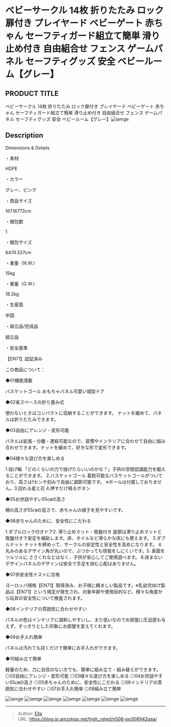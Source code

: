 # ベビーサークル 14枚 折りたたみ ロック扉付き プレイヤード  ベビーゲート 赤ちゃん セーフティガード組立て簡単 滑り止め付き 自由組合せ フェンス ゲームパネル セーフティグッズ 安全 ベビールーム【グレー】


## PRODUCT TITLE 

ベビーサークル 14枚 折りたたみ ロック扉付き プレイヤード  ベビーゲート 赤ちゃん セーフティガード組立て簡単 滑り止め付き 自由組合せ フェンス ゲームパネル セーフティグッズ 安全 ベビールーム【グレー】![iamge](https://b2bfiles1.gigab2b.cn/image/wkseller/304/20230904_678af4c95b2e6f8556ad9edbf266c527.jpg)

## Description

Dimensions &amp; Details





・素材

HDPE



・カラー

グレー、ピンク



・商品サイズ

167*167*73cm



・梱包数

1



・梱包サイズ

84*74.5*27cm



・重量（N.W.）

15kg



・重量（G.W.）

18.2kg



・生産国

中国



・組立品/完成品

組立品



・安全基準

【EN71】認証済み






この商品について：





◆01機能満載

バスケットゴール おもちゃパネル可愛い城型ドア



◆02省スペースの折り畳み式

使わないときはコンパクトに収納することができます。 ナットを緩めて、パネルは折りたたみできます。



◆03自由にアレンジ・変形可能

パネルは拡張・分離・連結可能なので、習慣やインテリアに合わせて自由に組み合わせできます。ナットを緩めて、好きな形で変形できます。



◆04様々な遊び方を楽しめる

1.投げ輪 「どのくらいの力で投げたらいいのかな？」子供の空間認識能力を鍛えることができます。 2.バスケットゴール 着脱可能なバスケットゴールがついており、高さは1センチ刻みで自由に調節可能です。 ※ボールは付属しておりません。3.回れる星と花 4.押すだけ鳴るボタン



◆05お世話やすい55㎝の高さ

柵の高さが55㎝の高さで、赤ちゃんの様子を見やすいです。



◆06赤ちゃんのために、安全性にこだわる

1.ダブルロック付きドア2. 滑り止めマット・吸盤付き 底部は滑り止めマットと吸盤付きで安定を補助します。床、タイルなど滑らかな床にも使えます。 3.ダブルナット ナットを締めって、サークルの安定性と安全性を高めになります。 4.丸みのあるデザイン角が丸いので、ぶつかっても怪我をしにくいです。5. 表面をツルツルに ささくれなどはなく、子供が安心してご使用遊べます。 6.挟まないデザインパネルのデザインは安全で手足を挟む心配はありません。



◆07赤安全性テストに合格

ヨーロッパ規格【EN71】取得済み、お子様に頼ましい製品です。※乳幼児向け製品は【EN71】という規定が発生され、対象年齢や使用目的など、様々な角度から玩具の安全性について検査されます。



◆08インテリアの雰囲気に合わせやすい

パネルの色はインテリアに調和しやすいし、また低いなのでお部屋に圧迫感も与えず、すっきりとした印象にお部屋を変えてくれます。



◆09お手入れ簡単

パネルは汚れても拭くだけで簡単にお手入れができます。



◆10組み立て簡単

軽量のため、力に自信のない方でも、簡単に組み立て・組み替えができます。◎02自由にアレンジ・変形可能
◎03様々な遊び方を楽しめる
◎04お世話やすい55㎝の高さ
◎05赤ちゃんのために、安全性にこだわる
◎06インテリアの雰囲気に合わせやすい
◎07お手入れ簡単
◎08組み立て簡単



![iamge](https://b2bfiles1.gigab2b.cn/image/wkseller/304/20230904_210c844ff8c26e093dfee217b1d17ca4.jpg)
![iamge](https://b2bfiles1.gigab2b.cn/image/wkseller/304/20230904_1e451caa0e0d7197b6475a4c295852aa.jpg)
![iamge](https://b2bfiles1.gigab2b.cn/image/wkseller/304/20230904_a75451c7501431477a5d1cec18e521f4.jpg)
![iamge](https://b2bfiles1.gigab2b.cn/image/wkseller/304/20230904_c33b580866c2f0a6511b89c6ea40ab6d.jpg)
![iamge](https://b2bfiles1.gigab2b.cn/image/wkseller/304/20230904_a15749abdd7f33faec79887b0a5475a1.jpg)
![iamge](https://b2bfiles1.gigab2b.cn/image/wkseller/304/20230904_b75b4d49d5424941c476a2e5055ed41d.jpg)
![iamge](https://b2bfiles1.gigab2b.cn/image/wkseller/304/20230904_70129b49871ff31f5a3efb7033b03734.jpg)


---

> Author: [Ella](https://blog.jp.amzshop.net/)  
> URL: https://blog.jp.amzshop.net/high_rated/n508-pp308942gaa/  

